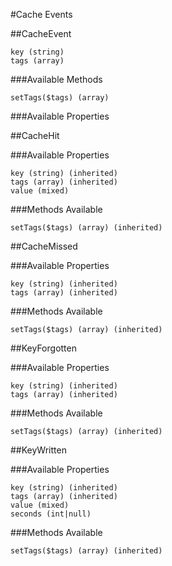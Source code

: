 #Cache Events

##CacheEvent

    key (string)
    tags (array)

###Available Methods

    setTags($tags) (array)

###Available Properties

##CacheHit

###Available Properties

    key (string) (inherited)
    tags (array) (inherited)
    value (mixed)

###Methods Available

    setTags($tags) (array) (inherited)

##CacheMissed

###Available Properties

    key (string) (inherited)
    tags (array) (inherited)

###Methods Available

    setTags($tags) (array) (inherited)

##KeyForgotten

###Available Properties

    key (string) (inherited)
    tags (array) (inherited)

###Methods Available

    setTags($tags) (array) (inherited)

##KeyWritten

###Available Properties

    key (string) (inherited)
    tags (array) (inherited)
    value (mixed)
    seconds (int|null)

###Methods Available

    setTags($tags) (array) (inherited)
